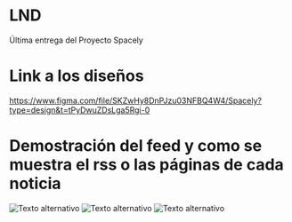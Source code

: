 # LND
Última entrega del Proyecto Spacely

# Link a los diseños 

https://www.figma.com/file/SKZwHy8DnPJzu03NFBQ4W4/Spacely?type=design&t=tPyDwuZDsLga5Rgi-0

# Demostración del feed y como se muestra el rss o las páginas de cada noticia

<img src="/public/assets/img/Captura de pantalla 2023-05-21 202109.png" alt="Texto alternativo">

<img src="/public/assets/img/Captura de pantalla 2023-05-21 202214.png" alt="Texto alternativo">

<img src="/public/assets/img/Captura de pantalla 2023-05-21 204550.png" alt="Texto alternativo">